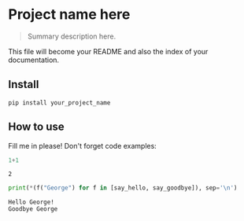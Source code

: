 # Project name here
> Summary description here.


This file will become your README and also the index of your documentation.

## Install

`pip install your_project_name`

## How to use

Fill me in please! Don't forget code examples:

```python
1+1
```




    2



```python
print(*(f("George") for f in [say_hello, say_goodbye]), sep='\n')
```

    Hello George!
    Goodbye George

